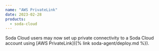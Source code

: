 ```yaml
---
name: "AWS PrivateLink"
date: 2023-02-28
products:
  - soda-cloud
---
```


Soda Cloud users may now set up private connectivity to a Soda Cloud account using [AWS PrivateLink]({% link soda-agent/deploy.md %}).